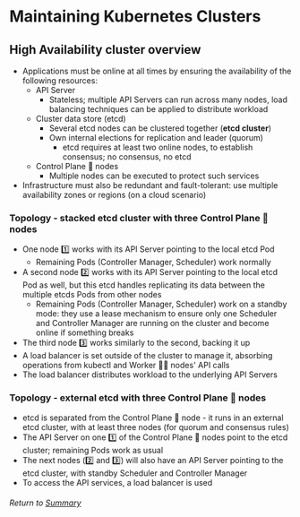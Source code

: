 # Maintaining Kubernetes Clusters

## High Availability cluster overview
- Applications must be online at all times by ensuring the availability of the following resources:
    - API Server
        - Stateless; multiple API Servers can run across many nodes, load balancing techniques can be applied to distribute workload
    - Cluster data store (etcd)
        - Several etcd nodes can be clustered together (**etcd cluster**) 
        - Own internal elections for replication and leader (quorum)
            - etcd requires at least two online nodes, to establish consensus; no consensus, no etcd
    - Control Plane 🧠 nodes
        - Multiple nodes can be executed to protect such services
- Infrastructure must also be redundant and fault-tolerant: use multiple availability zones or regions (on a cloud scenario)

### Topology - stacked etcd cluster with three Control Plane 🧠 nodes
- One node 1️⃣ works with its API Server pointing to the local etcd Pod
    - Remaining Pods (Controller Manager, Scheduler) work normally
- A second node 2️⃣ works with its API Server pointing to the local etcd Pod as well, but this etcd handles replicating its data between the multiple etcds Pods from other nodes
    - Remaining Pods (Controller Manager, Scheduler) work on a standby mode: they use a lease mechanism to ensure only one Scheduler and Controller Manager are running on the cluster and become online if something breaks
- The third node 3️⃣ works similarly to the second, backing it up
- A load balancer is set outside of the cluster to manage it, absorbing operations from kubectl and Worker 👩‍🏭 nodes' API calls
- The load balancer distributes workload to the underlying API Servers

### Topology - external etcd with three Control Plane 🧠 nodes
- etcd is separated from the Control Plane 🧠 node - it runs in an external etcd cluster, with at least three nodes (for quorum and consensus rules)
- The API Server on one 1️⃣ of the Control Plane 🧠 nodes point to the etcd cluster; remaining Pods work as usual
- The next nodes (2️⃣ and 3️⃣) will also have an API Server pointing to the etcd cluster, with standby Scheduler and Controller Manager
- To access the API services, a load balancer is used

###### Return to [Summary](README.md)